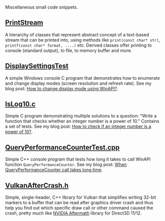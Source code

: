 Miscellaneous small code snippets.

## [PrintStream](../../tree/master/PrintStream)

A hierarchy of classes that represent abstract concept of a text-based stream that can be printed into, using methods like `print(const char* str)`, `printf(const char* format, ....)` etc. Derived classes offer printing to console (standard output), to file, to memory buffer and more.

## [DisplaySettingsTest](../../tree/master/DisplaySettingsTest)

A simple Windows console C program that demonstrates how to enumerate and change display modes (screen resolution and refresh rate). See my blog post: [How to change display mode using WinAPI?](http://asawicki.info/news_1637_how_to_change_display_mode_using_winapi.html).

## [IsLog10.c](IsLog10.c)

Simple C program demonstrating multiple solutions to a question: "Write a function that checks whether an integer number is a power of 10." Contains a set of tests. See my blog post: [How to check if an integer number is a power of 10?](http://www.asawicki.info/news_1660_how_to_check_if_an_integer_number_is_a_power_of_10.html).

## [QueryPerformanceCounterTest.cpp](QueryPerformanceCounterTest.cpp)

Simple C++ console program that tests how long it takes to call WinAPI function `QueryPerformanceCounter`. See my blog post: [When QueryPerformanceCounter call takes long time](http://asawicki.info/news_1667_when_queryperformancecounter_call_takes_long_time.html).

## [VulkanAfterCrash.h](VulkanAfterCrash.h)

Simple, single-header, C++ library for Vulkan that simplifies writing 32-bit markers to a buffer that can be read after graphics driver crash and thus help you find out which specific draw call or other command caused the crash, pretty much like [NVIDIA Aftermath](https://developer.nvidia.com/nvidia-aftermath) library for Direct3D 11/12.
